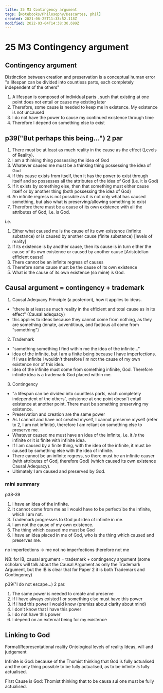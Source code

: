 ```yaml
---
title: 25 M3 Contingency argument
tags: [Notebooks/Philosophy/Descartes, phil]
created: 2021-06-25T11:33:52.118Z
modified: 2022-03-04T14:38:30.699Z
---
```


# 25 M3 Contingency argument
## Contingency argument
Distinction between creation and preservation is a conceptual human error
"a lifespan can be divided into countless parts, each completely independent of the others"

1. A lifespan is composed of individual parts , such that existing at one point does not entail or cause my existing later
2. Therefore, some cause is needed to keep me in existence. My existence is not uncaused
3. I do not have the power to cause my continued existence through time
4. Therefore I depend on something else to exist


## p39("But perhaps this being...") 2 par
1. There must be at least as much reality in the cause as the effect (Levels of Reality).
2. I am a thinking thing possessing the idea of God
3. Whatever caused me must be a thinking thing possessing the idea of God
4. If this cause exists from itself, then it has the power to exist through itself and so possesses all the attributes of the idea of God (i.e. it is God)
5. If it exists by something else, then that something must either cause itself or by another thing (both possessing the idea of God)
6. An infinite regress is not possible as it is not only what has caused something, but also what is preserving/allowing something to exist
7. Therefore there must be a cause of its own existence with all the attributes of God, i.e. is God.

i.e.
1. Either what caused me is the cause of its own existence (infinite substance) or is caused by another cause (finite substance) [levels of reality]
2. If its existence is by another cause, then its cause is in turn either the cause of its own existence or caused by another cause [Aristotelian efficient cause]
3. There cannot be an infinite regress of causes
4. Therefore some cause must be the cause of its own existence
5. What is the cause of its own existence (so mine) is God.

## Causal argument = contingency + trademark
1. Causal Adequacy Principle (a posteriori), how it applies to ideas.
- "there is at least as much reality in the efficient and total cause as in its effect" (Causal adequacy)
- this applies to ideas because they cannot come from nothing, as they are something (innate, adventitious, and factious all come from "something")
2. Trademark
- "something something I find within me the idea of the infinite..."
- idea of the infinite, but I am a finite being because I have imperfections. If I was infinite I wouldn't therefore I'm not the cause of my own existence nor of this idea.
- Idea of the infinite must come from something infinite, God. Therefore infinite idea is a trademark God placed within me.
3. Contingency
- "a lifespan can be divided into countless parts, each completely independent of the others", existence at one point doesn't entail existence at another point. There must be something preserving my existence.
- Preservation and creation are the same power
- As I cannot and have not created myself, I cannot preserve myself (refer to 2, I am not infinite), therefore I am reliant on something else to preserve me.
- Whatever caused me must have an idea of the infinite, i.e. it *is* the infinite or it is finite with infinite idea.
- If I am caused by a finite thing, with the idea of the infinite, it must be caused by something else with the idea of infinite.
- There cannot be an infinite regress, so there must be an infinite causer (with attributes of God, therefore God) (which caused its own existence Causal Adequacy).
- Ultimately I am caused and preserved by God.

### mini summary
p38-39

1. I have an idea of the infinite.
2. It cannot come from me as I would have to be perfect/ be the infinite, which I am not.
3. Trademark progresses to God put idea of infinite in me.
4. I am not the cause of my own existence.
5. The thing which caused me must be God
6. I have an idea placed in me of God, who is the thing which caused and preserves me.

no imperfections -> me
not no imperfections
therefore not me


NB: for IB, causal argument = trademark + contingency argument
(some scholars will talk about the Causal Argument as only the Trademark Argument, but the IB is clear that for Paper 2 it is both Trademark and Contingency)

p39("I do not escape...) 2 par.

1. The same power is needed to create and preserve
2. If I have always existed I or something else must have this power
3. If I had this power I would know (premiss about clarity about mind)
4. I don't know that I have this power
5. I do not have this power
6. I depend on an external being for my existence

## Linking to God
Formal/Representational reality
Ontological levels of reality
Ideas, will and judgement


Infinite is God: because of the Thomist thinking that God is fully actualised and the only thing possible to be fully actualised, as to be infinite *is* fully actualised.

First Cause is God: Thomist thinking that to be causa sui one must be fully actualised.
